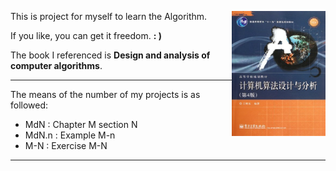 
<p>
<img height="200" width="150" src="./others/book.jpg" align="right">

This is project for myself to learn the Algorithm.

If you like, you can get it freedom. **: )**

The book I referenced is **Design and analysis of computer algorithms**. 
</p>

--------------------------------------------

The means of the number of my projects is as followed:

- MdN : Chapter M section N
- MdN.n : Example M-n
- M-N : Exercise M-N

------------------------------------------

<!-- ![The referenced book](./others/book.jpg) -->